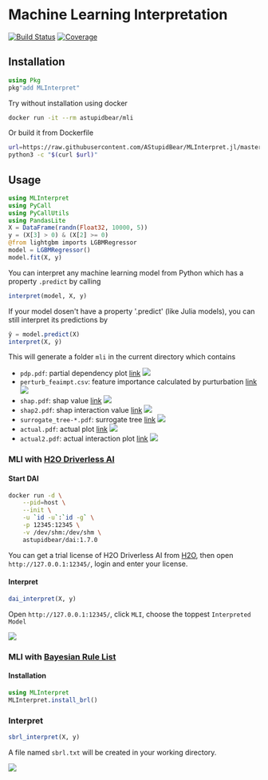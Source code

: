 # Machine Learning Interpretation

[![Build Status](https://github.com/AStupidBear/MLInterpret.jl/workflows/CI/badge.svg)](https://github.com/AStupidBear/MLInterpret.jl/actions)
[![Coverage](https://codecov.io/gh/AStupidBear/MLInterpret.jl/branch/master/graph/badge.svg)](https://codecov.io/gh/AStupidBear/MLInterpret.jl)


## Installation

```julia
using Pkg
pkg"add MLInterpret"
```

Try without installation using docker

```bash
docker run -it --rm astupidbear/mli
```

Or build it from Dockerfile

```bash
url=https://raw.githubusercontent.com/AStupidBear/MLInterpret.jl/master/Dockerfile.py
python3 -c "$(curl $url)"
```

## Usage

```julia
using MLInterpret
using PyCall
using PyCallUtils
using PandasLite
X = DataFrame(randn(Float32, 10000, 5))
y = (X[3] > 0) & (X[2] >= 0)
@from lightgbm imports LGBMRegressor
model = LGBMRegressor()
model.fit(X, y)
```

You can interpret any machine learning model from Python which has a property `.predict` by calling

```julia
interpret(model, X, y)
```

If your model dosen't have a property '.predict' (like Julia models), you can still interpret its predictions by

```julia
ŷ = model.predict(X)
interpret(X, ŷ)
```

This will generate a folder `mli` in the current directory which contains

- `pdp.pdf`: partial dependency plot [link](https://oracle.github.io/Skater/reference/interpretation.html#partial-dependence) ![](screenshots/pdp.png)
- `perturb_feaimpt.csv`: feature importance calculated by purturbation [link](https://oracle.github.io/Skater/reference/interpretation.html#feature-importance) ![](screenshots/perturb_featimpt.png)
- `shap.pdf`: shap value [link](https://github.com/slundberg/shap) ![](screenshots/shap.png)
- `shap2.pdf`: shap interaction value [link](https://github.com/slundberg/shap) ![](screenshots/shap2.png)
- `surrogate_tree-*.pdf`: surrogate tree [link](https://oracle.github.io/Skater/reference/interpretation.html#skater.core.global_interpretation.tree_surrogate.TreeSurrogate) 
![](screenshots/surrogate_tree.png)
- `actual.pdf`: actual plot [link](https://pdpbox.readthedocs.io/en/latest/actual_plot.html) ![](screenshots/actual.png)
- `actual2.pdf`: actual interaction plot [link](https://pdpbox.readthedocs.io/en/latest/actual_plot_interact.html) ![](screenshots/actual2.png)

### MLI with [H2O Driverless AI](https://www.h2o.ai/products/h2o-driverless-ai/)

#### Start DAI

```bash
docker run -d \
    --pid=host \
    --init \
    -u `id -u`:`id -g` \
    -p 12345:12345 \
    -v /dev/shm:/dev/shm \
    astupidbear/dai:1.7.0
```

You can get a trial license of H2O Driverless AI from [H2O](https://www.h2o.ai/try-driverless-ai/), then open `http://127.0.0.1:12345/`, login and enter your license.

#### Interpret

```julia
dai_interpret(X, y)
```

Open `http://127.0.0.1:12345/`, click `MLI`, choose the toppest `Interpreted Model`

![](screenshots/dai.png)

### MLI with [Bayesian Rule List](https://oracle.github.io/Skater/reference/interpretation.html#skater.core.global_interpretation.interpretable_models.bigdatabrlc.BigDataBRLC)

#### Installation

```julia
using MLInterpret
MLInterpret.install_brl()
```

### Interpret

```julia
sbrl_interpret(X, y)
```

A file named `sbrl.txt` will be created in your working directory.

![](screenshots/sbrl.png)